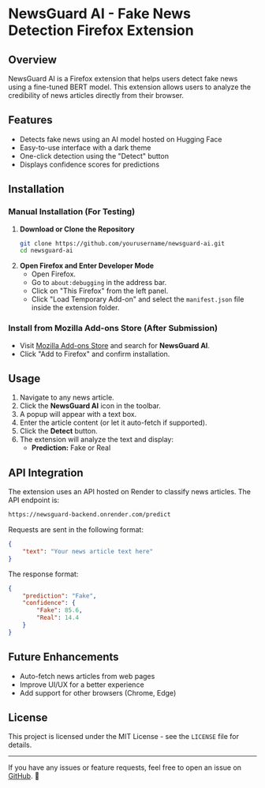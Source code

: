 # NewsGuard AI - Fake News Detection Firefox Extension

## Overview
NewsGuard AI is a Firefox extension that helps users detect fake news using a fine-tuned BERT model. This extension allows users to analyze the credibility of news articles directly from their browser.

## Features
- Detects fake news using an AI model hosted on Hugging Face
- Easy-to-use interface with a dark theme
- One-click detection using the "Detect" button
- Displays confidence scores for predictions

## Installation
### Manual Installation (For Testing)
1. **Download or Clone the Repository**
   ```sh
   git clone https://github.com/yourusername/newsguard-ai.git
   cd newsguard-ai
   ```
2. **Open Firefox and Enter Developer Mode**
   - Open Firefox.
   - Go to `about:debugging` in the address bar.
   - Click on "This Firefox" from the left panel.
   - Click "Load Temporary Add-on" and select the `manifest.json` file inside the extension folder.

### Install from Mozilla Add-ons Store (After Submission)
- Visit [Mozilla Add-ons Store](https://addons.mozilla.org/) and search for **NewsGuard AI**.
- Click "Add to Firefox" and confirm installation.

## Usage
1. Navigate to any news article.
2. Click the **NewsGuard AI** icon in the toolbar.
3. A popup will appear with a text box.
4. Enter the article content (or let it auto-fetch if supported).
5. Click the **Detect** button.
6. The extension will analyze the text and display:
   - **Prediction:** Fake or Real

## API Integration
The extension uses an API hosted on Render to classify news articles. The API endpoint is:
```sh
https://newsguard-backend.onrender.com/predict
```
Requests are sent in the following format:
```json
{
    "text": "Your news article text here"
}
```
The response format:
```json
{
    "prediction": "Fake",
    "confidence": {
        "Fake": 85.6,
        "Real": 14.4
    }
}
```
## Future Enhancements
- Auto-fetch news articles from web pages
- Improve UI/UX for a better experience
- Add support for other browsers (Chrome, Edge)

## License
This project is licensed under the MIT License - see the `LICENSE` file for details.

---

If you have any issues or feature requests, feel free to open an issue on [GitHub](https://github.com/nallarahul/newsguard-ai/issues). 🚀
